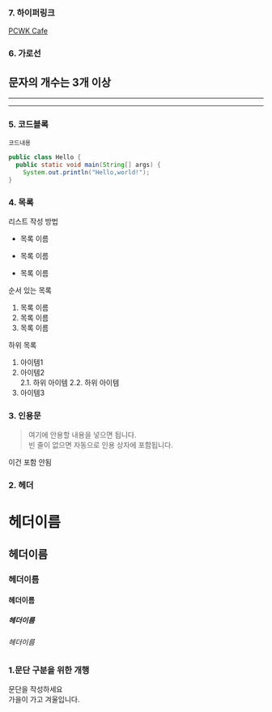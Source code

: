 ### 7. 하이퍼링크
[PCWK Cafe](http://cafe.daum.ne/pcwk,"설명문구")


### 6. 가로선  
문자의 개수는 3개 이상
---
***
-----


### 5. 코드블록
``` 프로그래밍 언어
코드내용
```

```Java
public class Hello {
  public static void main(String[] args) {
    System.out.println("Hello,world!");
}

```


### 4. 목록
리스트 작성 방법  
* 목록 이름
- 목록 이름
+ 목록 이름

순서 있는 목록
1. 목록 이름
2. 목록 이름
3. 목록 이름

하위 목록
1. 아이템1
2. 아이템2  
2.1. 하위 아이템
2.2. 하위 아이템
3. 아이템3


### 3. 인용문
> 여기에 안용할 내용을 넣으면 됩니다.  
빈 줄이 없으면 자동으로 인용 상자에 포함됩니다.

이건 포함 안됨


### 2. 헤더
# 헤더이름
## 헤더이름
### 헤더이름
#### 헤더이름
##### 헤더이름
###### 헤더이름


### 1.문단 구분을 위한 개행
문단을 작성하세요  
가을이 가고 겨울입니다.
